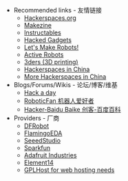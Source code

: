 * Recommended links - 友情链接  
   * [Hackerspaces.org](http://hackerspaces.org/)  
   * [Makezine](http://makezine.com/)  
   * [Instructables](http://www.instructables.com/)  
   * [Hacked Gadgets](http://hackedgadgets.com/)  
   * [Let's Make Robots!](http://letsmakerobots.com/)  
   * [Active Robots](http://www.active-robots.com/)  
   * [3ders (3D printing)](http://www.3ders.org)  
   * [Hackerspaces in China](http://wiki.chinamakerspaces.org/index.php?title=SpacesList)  
   * [More Hackerspaces in China](http://wiki.xinchejian.com/wiki/Hackerspaces%5FRelations#List%5Fof%5FHackerspaces%5F.2F%5FMakerspaces%5Fin%5FChina)
* Blogs/Forums/Wikis - 论坛/博客/维基  
   * [Hack a day](http://hackaday.com)  
   * [RoboticFan 机器人爱好者](http://www.roboticfan.com/)  
   * [Hacker-Baidu Baike 创客-百度百科](http://baike.baidu.com/view/371405.htm)
* Providers - 厂商  
   * [DFRobot](http://www.dfrobot.com/)  
   * [FlamingoEDA](http://shop63620868.taobao.com/)  
   * [SeeedStudio](http://www.seeedstudio.com/)  
   * [Sparkfun](http://www.sparkfun.com/)  
   * [Adafruit Industries](http://adafruit.com/)  
   * [Element14](http://www.element14.com.com/)  
   * [GPLHost for web hosting needs](http://www.gplhost.com/)